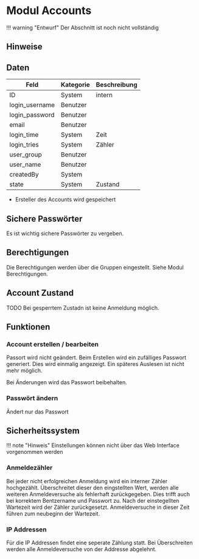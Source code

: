 # Modul Accounts

!!! warning "Entwurf"
	Der Abschnitt ist noch nicht vollständig

## Hinweise

## Daten

| Feld           | Kategorie | Beschreibung |
| -------------- | --------- | ------------ |
| ID             | System    | intern       |
| login_username | Benutzer  |              |
| login_password | Benutzer  |              |
| email          | Benutzer  |              |
| login_time     | System    | Zeit         |
| login_tries    | System    | Zähler       |
| user_group     | Benutzer  |              |
| user_name      | Benutzer  |              |
| createdBy      | System    |              |
| state          | System    | Zustand      |



- Ersteller des Accounts wird gespeichert


## Sichere Passwörter

Es ist wichtig sichere Passwörter zu vergeben.

## Berechtigungen

Die Berechtigungen werden über die Gruppen eingestellt. Siehe Modul Berechtigungen.

## Account Zustand

TODO
Bei gesperrtem Zustadn ist keine Anmeldung möglich.

## Funktionen

### Account erstellen / bearbeiten

Passort wird nicht geändert. Beim Erstellen wird ein zufälliges Passwort generiert. Dies wird einmalig angezeigt. Ein späteres Auslesen ist nicht mehr möglich.

Bei Änderungen wird das Passwort beibehalten.

### Passwört ändern

Ändert nur das Passwort

## Sicherheitssystem

!!! note "Hinweis"
	Einstellungen können nicht über das Web Interface vorgenommen werden

### Anmeldezähler

Bei jeder nicht erfolgreichen Anmeldung wird ein interner Zähler hochgezählt. Überschreitet dieser den eingstellten Wert, werden alle weiteren Anmeldeversuche als fehlerhaft zurückgegeben. Dies trifft auch bei korrektem Bentzername und Passwort zu.
Nach der einstegellten Wartezeit wird der Zähler zurückgesetzt. Anmeldeversuche in dieser Zeit führen zum neubeginn der Wartezeit.

### IP Addressen

Für die IP Addressen findet eine seperate Zählung statt. Bei Überschreiten werden alle Anmeldeversuche von der Addresse abgelehnt.

## 